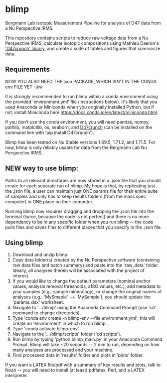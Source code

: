 # blimp
Bergmann Lab Isotopic Measurement Pipeline for analysis of D47 data from a Nu Perspective IRMS.

This repository contains scripts to reduce raw voltage data from a Nu Perspective IRMS, calculate isotopic compositions using Mathieu Daeron's ['D47crunch' library](https://github.com/mdaeron/D47crunch), and create a suite of tables and figures that summarize data.

## Requirements
NOW YOU ALSO NEED THE json PACKAGE, WHICH ISN'T IN THE CONDA env FILE YET -jkw

It is strongly recommended to run blimp within a conda environment using the provided 'environment.yml' file (instructions below). It's likely that you used Anaconda or Miniconda when you originally installed Python, but if not, install Miniconda here https://docs.conda.io/en/latest/miniconda.html.

If you don't use the conda environment, you will need pandas, numpy, pathlib, matplotlib, os, seaborn, and [D47crunch](https://github.com/mdaeron/D47crunch) (can be installed on the command line with 'pip install D47crunch').

Blimp has been tested on Nu Stable versions 1.69.5, 1.71.2, and 1.71.5. For now, blimp is only reliably usable for data from the Bergmann Lab Nu Perspective IRMS.

## NEW way to use blimp:
Paths to all relevant directories are now stored in a .json file that you should create for each separate run of blimp. My hope is that, by replicating just the .json file, a user can maintain just ONE params file for their entire suite of samples and only has to keep results folders (from the mass spec computer) in ONE place on their computer.  

Running blimp now requires dragging and dropping the .json file into the terminal (twice, because the code is not perfect) and there is no more dependency to be in any specific folder when you run blimp -- the code pulls files and saves files to different places that you specify in the .json file.

## Using blimp

1. Download and unzip blimp.
2. Copy data folder(s) created by the Nu Perspective software (containing raw data files and batch summary) and paste into the 'raw_data' folder. Ideally, all analyses therein will be associated with the project of interest.
3. If you would like to change the default parameters (nominal anchor values, analysis removal thresholds, a18O values, etc.), add metadata to your samples (e.g., sample mineralogy), or change the original names of analyses (e.g., 'MySmaple' --> 'MySample'), you should update the 'params.xlsx' worksheet.
4. Navigate to '.../blimp' using the Anaconda Command Prompt (use 'cd' command to change directories). 
5. Type 'conda env create -n blimp-env --file environment.yml'; this will create an 'environment' in which to run blimp.
6. Type 'conda activate blimp-env'.
7. Navigate to the '.../blimp/scripts' folder ('cd scripts').
8. Run blimp by typing 'python blimp_main.py' in your Anaconda Command Prompt. Blimp will take ~20 seconds -- 2 min to run, depending on how many analyses are processed and your machine.
9. Find processed data in 'results' folder and plots in 'plots' folder.

If you want a LATEX file/pdf with a summary of key results and plots, talk to Noah -- you will need to install (at least) pdflatex, Perl, and a LATEX interpreter.

